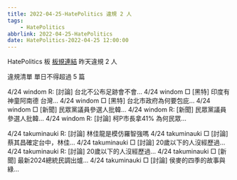 ```yaml
---
title: 2022-04-25-HatePolitics 違規 2 人
tags:
    - HatePolitics
abbrlink: 2022-04-25-HatePolitics
date: HatePolitics-2022-04-25 12:00:00
---
```

HatePolitics 板 [板規連結](https://www.ptt.cc/bbs/HatePolitics/M.1617115262.A.D60.html)
昨天違規 2 人
<!-- more -->

違規清單
單日不得超過 5 篇

4/24 windom R: [討論] 台北不公布足跡會不會…
4/24 windom □ [黑特] 印度有神童阿南德 台灣…
4/24 windom □ [黑特] 台北市政府為何要包庇…
4/24 windom □ [新聞] 民眾黨議員參選人批韓…
4/24 windom R: [新聞] 民眾黨議員參選人批韓…
4/24 windom R: [討論] 柯P市長拿41% 為何民眾…

4/24 takuminauki R: [討論] 林佳龍是模仿羅智強嗎
4/24 takuminauki □ [討論] 蔡其昌確定台中，林佳…
4/24 takuminauki □ [討論] 20歲以下的人沒經歷過…
4/24 takuminauki R: [討論] 20歲以下的人沒經歷過…
4/24 takuminauki □ [新聞] 最新2024總統民調出爐…
4/24 takuminauki □ [討論] 侯麥的四季的故事與綠…